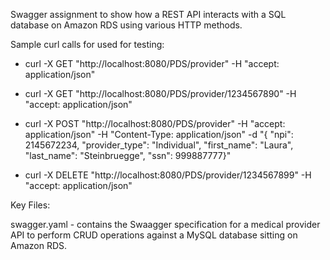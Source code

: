 Swagger assignment to show how a REST API interacts with a SQL database on Amazon RDS using various HTTP methods.

Sample curl calls for used for testing:

- curl -X GET "http://localhost:8080/PDS/provider" -H "accept: application/json"	

- curl -X GET "http://localhost:8080/PDS/provider/1234567890" -H  "accept: application/json"

- curl -X POST "http://localhost:8080/PDS/provider" -H  "accept: application/json" -H  "Content-Type: application/json" -d "{  \"npi\": 2145672234, \"provider_type\": \"Individual\", \"first_name\": \"Laura\", \"last_name\": \"Steinbruegge\", \"ssn\": 999887777}"

- curl -X DELETE "http://localhost:8080/PDS/provider/1234567899" -H  "accept: application/json"

Key Files:

swagger.yaml - contains the Swaagger specification for a medical provider API to perform CRUD operations against a MySQL database  sitting on Amazon RDS.
